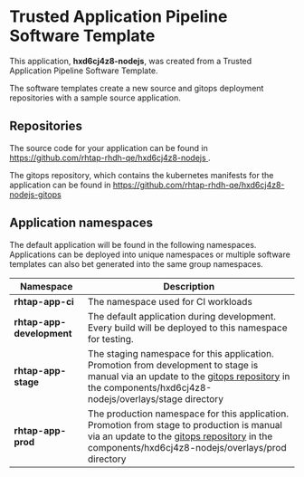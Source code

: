 # Trusted Application Pipeline Software Template

This application, **hxd6cj4z8-nodejs**, was created from a Trusted Application Pipeline Software Template.

The software templates create a new source and gitops deployment repositories with a sample source application. 

## Repositories

The source code for your application can be found in [https://github.com/rhtap-rhdh-qe/hxd6cj4z8-nodejs ](https://github.com/rhtap-rhdh-qe/hxd6cj4z8-nodejs ).
 
The gitops repository, which contains the kubernetes manifests for the application can be found in 
[https://github.com/rhtap-rhdh-qe/hxd6cj4z8-nodejs-gitops ](https://github.com/rhtap-rhdh-qe/hxd6cj4z8-nodejs-gitops ) 

## Application namespaces 

The default application will be found in the following namespaces. Applications can be deployed into unique namespaces or multiple software templates can also bet generated into the same group namespaces.  

|  Namespace   |  Description   |  
| -------- | -------- |
| **rhtap-app-ci** | The namespace used for CI workloads |
| **rhtap-app-development** | The default application during development. Every build will be deployed to this namespace for testing. |
| **rhtap-app-stage** | The staging namespace for this application. Promotion from development to stage is manual via an update to the [gitops repository](https://github.com/rhtap-rhdh-qe/hxd6cj4z8-nodejs-gitops ) in the components/hxd6cj4z8-nodejs/overlays/stage directory |
| **rhtap-app-prod** | The production namespace for this application. Promotion from stage to production is manual via an update to the [gitops repository](https://github.com/rhtap-rhdh-qe/hxd6cj4z8-nodejs-gitops ) in the components/hxd6cj4z8-nodejs/overlays/prod directory |